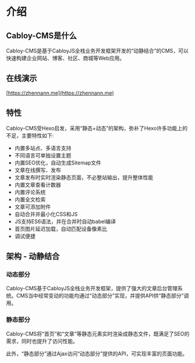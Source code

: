 # 介绍

## Cabloy-CMS是什么

Cabloy-CMS是基于CabloyJS全栈业务开发框架开发的“动静结合”的CMS，可以快速构建企业网站、博客、社区、商城等Web应用。

## 在线演示

[https://zhennann.me](https://zhennann.me)

## 特性

Cabloy-CMS受Hexo启发，采用“静态+动态”的架构，弥补了Hexo许多功能上的不足，主要特性如下:

- 内置多站点、多语言支持
- 不同语言可单独设置主题
- 内置SEO优化，自动生成Sitemap文件
- 文章在线撰写、发布
- 文章发布时实时渲染静态页面，不必整站输出，提升整体性能
- 内置文章查看计数器
- 内置评论系统
- 内置全文检索
- 文章可添加附件
- 自动合并并最小化CSS和JS
- JS支持ES6语法，并在合并时自动babel编译
- 首页图片延迟加载，自动匹配设备像素比
- 调试便捷

## 架构 - 动静结合

### 动态部分

  Cabloy-CMS基于CabloyJS全栈业务开发框架，提供了强大的文章后台管理系统。CMS当中经常变动的功能均通过“动态部分”实现，并提供API供“静态部分”调用。

### 静态部分

  Cabloy-CMS将“首页”和“文章”等静态元素实时渲染成静态文件，既满足了SEO的需求，同时也提升了访问性能。

  此外，“静态部分”通过Ajax访问“动态部分”提供的API，可实现丰富的页面功能。

